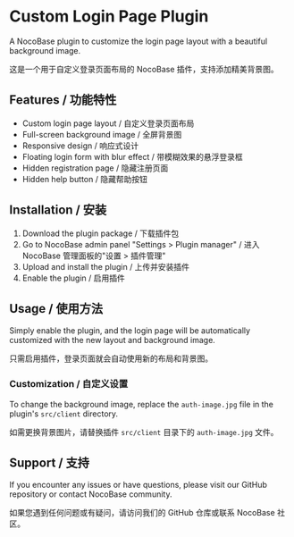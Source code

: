 # Custom Login Page Plugin

A NocoBase plugin to customize the login page layout with a beautiful background image.

这是一个用于自定义登录页面布局的 NocoBase 插件，支持添加精美背景图。

## Features / 功能特性

- Custom login page layout / 自定义登录页面布局
- Full-screen background image / 全屏背景图
- Responsive design / 响应式设计
- Floating login form with blur effect / 带模糊效果的悬浮登录框
- Hidden registration page / 隐藏注册页面
- Hidden help button / 隐藏帮助按钮

## Installation / 安装

1. Download the plugin package / 下载插件包
2. Go to NocoBase admin panel "Settings > Plugin manager" / 进入 NocoBase 管理面板的"设置 > 插件管理"
3. Upload and install the plugin / 上传并安装插件
4. Enable the plugin / 启用插件

## Usage / 使用方法

Simply enable the plugin, and the login page will be automatically customized with the new layout and background image.

只需启用插件，登录页面就会自动使用新的布局和背景图。

### Customization / 自定义设置

To change the background image, replace the `auth-image.jpg` file in the plugin's `src/client` directory.

如需更换背景图片，请替换插件 `src/client` 目录下的 `auth-image.jpg` 文件。

## Support / 支持

If you encounter any issues or have questions, please visit our GitHub repository or contact NocoBase community.

如果您遇到任何问题或有疑问，请访问我们的 GitHub 仓库或联系 NocoBase 社区。
